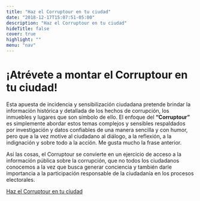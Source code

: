 ```yaml
---
title: "Haz el Corruptour en tu ciudad"
date: "2018-12-17T15:07:51-05:00"
description: "Haz el Corruptour en tu ciudad"
hideTitle: false
cover: true
highlight: ""
menu: "nav"
---
```


# ¡Atrévete a montar el Corruptour en tu ciudad!  

Esta apuesta de incidencia y sensibilización ciudadana pretende brindar la información histórica y detallada de los hechos de corrupción, los inmuebles y lugares que son símbolo de ello. El enfoque del **“Corruptour”** es simplemente abordar estos temas complejos y sensibles respaldados por investigación y datos confiables de una manera sencilla y con humor, pero que a la vez motive al ciudadano al diálogo, a la reflexión, a la indignación y sobre todo a la acción. Me gusta mucho la frase anterior. 

Así las cosas, el Corruptour se convierte en un ejercicio de acceso a la información pública sobre la corrupción, que no todos los ciudadanos conocemos a la vez que busca generar conciencia y también darle importancia a la participación responsable de la ciudadanía en los procesos electorales.

[Haz el Corruptour en tu ciudad](https://s3.amazonaws.com/corruptour.datasketch.co/assets/docs/metodologia.pdf)